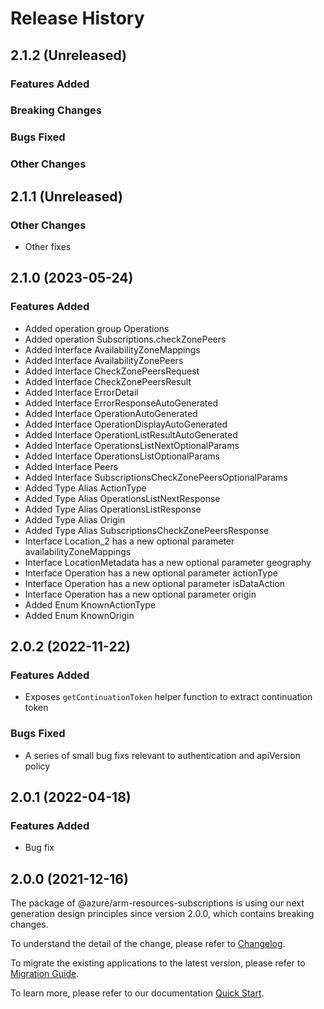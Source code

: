 # Release History

## 2.1.2 (Unreleased)

### Features Added

### Breaking Changes

### Bugs Fixed

### Other Changes

## 2.1.1 (Unreleased)

### Other Changes

  - Other fixes

## 2.1.0 (2023-05-24)
    
### Features Added

  - Added operation group Operations
  - Added operation Subscriptions.checkZonePeers
  - Added Interface AvailabilityZoneMappings
  - Added Interface AvailabilityZonePeers
  - Added Interface CheckZonePeersRequest
  - Added Interface CheckZonePeersResult
  - Added Interface ErrorDetail
  - Added Interface ErrorResponseAutoGenerated
  - Added Interface OperationAutoGenerated
  - Added Interface OperationDisplayAutoGenerated
  - Added Interface OperationListResultAutoGenerated
  - Added Interface OperationsListNextOptionalParams
  - Added Interface OperationsListOptionalParams
  - Added Interface Peers
  - Added Interface SubscriptionsCheckZonePeersOptionalParams
  - Added Type Alias ActionType
  - Added Type Alias OperationsListNextResponse
  - Added Type Alias OperationsListResponse
  - Added Type Alias Origin
  - Added Type Alias SubscriptionsCheckZonePeersResponse
  - Interface Location_2 has a new optional parameter availabilityZoneMappings
  - Interface LocationMetadata has a new optional parameter geography
  - Interface Operation has a new optional parameter actionType
  - Interface Operation has a new optional parameter isDataAction
  - Interface Operation has a new optional parameter origin
  - Added Enum KnownActionType
  - Added Enum KnownOrigin
    
## 2.0.2 (2022-11-22)

### Features Added

 -  Exposes `getContinuationToken` helper function to extract continuation token

### Bugs Fixed

  - A series of small bug fixs relevant to authentication and apiVersion policy

## 2.0.1 (2022-04-18)

### Features Added

  - Bug fix

## 2.0.0 (2021-12-16)

The package of @azure/arm-resources-subscriptions is using our next generation design principles since version 2.0.0, which contains breaking changes.

To understand the detail of the change, please refer to [Changelog](https://aka.ms/js-track2-changelog).

To migrate the existing applications to the latest version, please refer to [Migration Guide](https://aka.ms/js-track2-migration-guide).

To learn more, please refer to our documentation [Quick Start](https://aka.ms/azsdk/js/mgmt/quickstart ).
